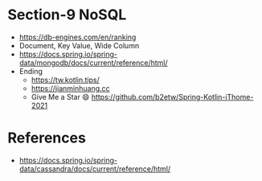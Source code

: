 # Section-9 NoSQL
* https://db-engines.com/en/ranking
* Document, Key Value, Wide Column
* https://docs.spring.io/spring-data/mongodb/docs/current/reference/html/
* Ending
  * https://tw.kotlin.tips/
  * https://jianminhuang.cc
  * Give Me a Star 😄 https://github.com/b2etw/Spring-Kotlin-iThome-2021

# References
* https://docs.spring.io/spring-data/cassandra/docs/current/reference/html/
